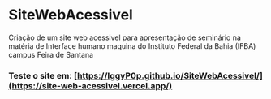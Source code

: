 # SiteWebAcessivel
Criação de um site web acessivel para apresentação de seminário na matéria de Interface humano maquina do Instituto Federal da Bahia (IFBA) campus Feira de Santana

### Teste o site em: [https://IggyP0p.github.io/SiteWebAcessivel/](https://site-web-acessivel.vercel.app/)
